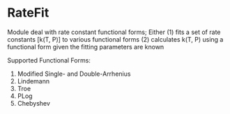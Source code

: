 # RateFit

Module deal with rate constant functional forms; Either
 (1) fits a set of rate constants [k(T, P)] to
     various functional forms
 (2) calculates k(T, P) using a functional form given the
     fitting parameters are known

Supported Functional Forms:
 1. Modified Single- and Double-Arrhenius
 2. Lindemann
 3. Troe
 4. PLog 
 5. Chebyshev
